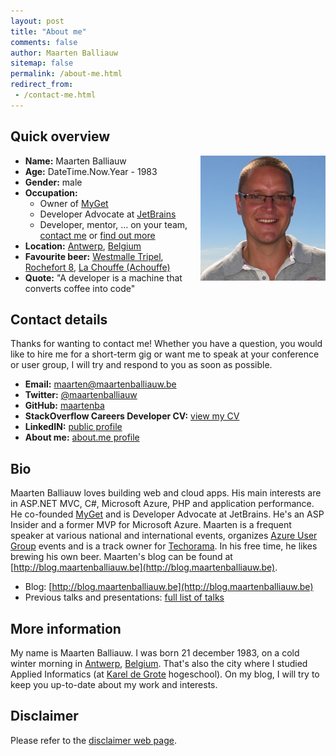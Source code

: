 ```yaml
---
layout: post
title: "About me"
comments: false
author: Maarten Balliauw
sitemap: false
permalink: /about-me.html
redirect_from:
 - /contact-me.html
---
```


## Quick overview

<a href="/images/maarten-400x400_1.jpg"><img width="200" height="200" title="maarten-400x400" align="right" style="border: 0px currentColor; border-image: none; padding-top: 0px; padding-right: 0px; padding-left: 0px; float: right; display: inline; background-image: none;" alt="maarten-400x400" src="/images/maarten-400x400_thumb_1.jpg" border="0"></a>
 
* **Name:** Maarten Balliauw  
* **Age:** DateTime.Now.Year - 1983  
* **Gender:** male  
* **Occupation:**
	* Owner of [MyGet](http://www.myget.org)
	* Developer Advocate at [JetBrains](http://www.jetbrains.com)
	* Developer, mentor, ... on your team, [contact me](mailto:mailto:maarten@maartenballiauw.be) or [find out more](/hire-me.html)
* **Location:** [Antwerp](http://en.wikipedia.org/wiki/Antwerp), [Belgium](http://en.wikipedia.org/wiki/Belgium)
* **Favourite beer:** [Westmalle Tripel](http://www.trappistwestmalle.be/en/page/tripel.aspx), [Rochefort 8](http://en.wikipedia.org/wiki/Brasserie_de_Rochefort), [La Chouffe (Achouffe)](http://en.wikipedia.org/wiki/Brasserie_d%27Achouffe)
* **Quote:** "A developer is a machine that converts coffee into code" 

## Contact details

Thanks for wanting to contact me! Whether you have a question, you would like to hire me for a short-term gig or want me to speak at your conference or user group, I will try and respond to you as soon as possible.

* **Email:** [maarten@maartenballiauw.be](mailto:maarten@maartenballiauw.be)
* **Twitter:** [@maartenballiauw](https://twitter.com/maartenballiauw)
* **GitHub:** [maartenba](https://github.com/maartenba)
* **StackOverflow Careers Developer CV:** [view my CV](http://stackoverflow.com/cv/maartenballiauw)
* **LinkedIN:** [public profile](http://www.linkedin.com/in/maartenballiauw)
* **About me:** [about.me profile](http://about.me/maartenballiauw)

## Bio

Maarten Balliauw loves building web and cloud apps. His main interests are in ASP.NET MVC, C#, Microsoft Azure, PHP and application performance. He co-founded [MyGet](http://www.myget.org) and is Developer Advocate at JetBrains. He's an ASP Insider and a former MVP for Microsoft Azure. Maarten is a frequent speaker at various national and international events, organizes [Azure User Group](http://www.azug.be) events and is a track owner for [Techorama](http://www.techorama.be). In his free time, he likes brewing his own beer. Maarten's blog can be found at [http://blog.maartenballiauw.be](http://blog.maartenballiauw.be).

* Blog: [http://blog.maartenballiauw.be](http://blog.maartenballiauw.be)
* Previous talks and presentations: [full list of talks](/talks-presentations.html)

## More information

My name is Maarten Balliauw. I was born 21 december 1983, on a cold winter morning in [Antwerp](http://en.wikipedia.org/wiki/Antwerp), [Belgium](http://en.wikipedia.org/wiki/Belgium). That's also the city where I studied Applied Informatics (at [Karel de Grote](http://www.kdg.be/) hogeschool). On my blog, I will try to keep you up-to-date about my work and interests.

## Disclaimer

Please refer to the [disclaimer web page](/disclaimer.html).
